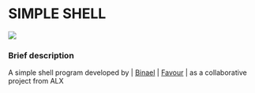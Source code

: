 # SIMPLE SHELL

![](https://i.ibb.co/2t81vjC/Whats-App-Image-2022-05-14-at-5-58-48-PM.jpg)

### Brief description

A simple shell program developed by | [Binael](https://github.com/binael) | [Favour](https://github.com/mech-droid) | as a collaborative project from ALX
